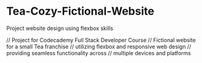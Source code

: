 # Tea-Cozy-Fictional-Website
Project website design using flexbox skills

// Project for Codecademy Full Stack Developer Course
// Fictional website for a small Tea franchise
// utilizing flexbox and responsive web design
// providing seamless functionality across
// multiple devices and platforms 